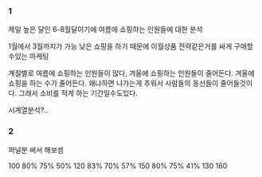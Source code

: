 ### 1
제일 높은 달인 6-8월달이기에 여름에 쇼핑하는 인원들에 대한 분석

1월에서 3월까지가 가능 낮은 쇼핑을 하기 때문에 이월상품 전략같은거를 싸게 구매할수있는 마케팅

계절별로 여름에 쇼핑하는 인원들이 많다, 겨울에 쇼핑하는 인원들이 줄어든다.
겨울에 쇼핑을 하는 수가 줄어든다.
왜냐하면 나가는게 추워서 사람들의 동선들이 줄어들것이다.
그래서 소비를 적게 하는 기간일수도있다.


시계열분석?..

### 2 
퍼널분 써서 해보셈

100 80% 75% 50%
120 83% 70% 57%
150 80% 75% 41%
130 
160